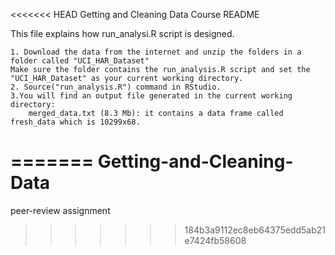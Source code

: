 <<<<<<< HEAD
Getting and Cleaning Data Course README

This file explains how run_analysi.R script is designed.

    1. Download the data from the internet and unzip the folders in a folder called "UCI_HAR_Dataset"
    Make sure the folder contains the run_analysis.R script and set the "UCI_HAR_Dataset" as your current working directory.
    2. Source("run_analysis.R") command in RStudio.
    3.You will find an output file generated in the current working directory:
        merged_data.txt (8.3 Mb): it contains a data frame called fresh_data which is 10299x68.
        
=======
Getting-and-Cleaning-Data
=========================

peer-review assignment
>>>>>>> 184b3a9112ec8eb64375edd5ab21e7424fb58608
